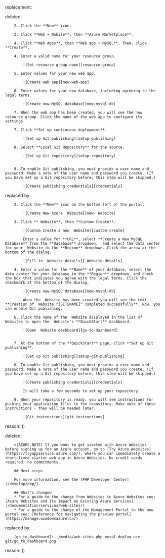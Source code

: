 replacement:

deleted:

		2. Click the **New** icon.
		
		3. Click **Web + Mobile**, then **Azure Marketplace**. 
		
		4. Click **Web Apps**, then **Web app + MySQL**. Then, click **Create**.
		
		4. Enter a valid name for your resource group.
		
		    ![Set resource group name][resource-group]
		
		5. Enter values for your new web app.
		
		    ![Create web app][new-web-app]
		
		6. Enter values for your new database, including agreeing to the legal terms.
		
			![Create new MySQL database][new-mysql-db]
		
		7. When the web app has been created, you will see the new resource group. Click the name of the web app to configure its settings.
		
		7. Click **Set up continuous deployment**.
		
			![Set up Git publishing][setup-publishing]
		
		8. Select **Local Git Repository** for the source.
		
		    ![Set up Git repository][setup-repository]
		
		
		9. To enable Git publishing, you must provide a user name and password. Make a note of the user name and password you create. (If you have set up a Git repository before, this step will be skipped.)
		
			![Create publishing credentials][credentials]

replaced by:

		2. Click the **New** icon on the bottom left of the portal.
		
			![Create New Azure  Website][new- Website]
		
		3. Click ** Website**, then **Custom Create**.
		
			![Custom Create a new  Website][custom-create]
			
			Enter a value for **URL**, select **Create a New MySQL Database** from the **Database** dropdown,  and select the data center for your  Website in the **Region** dropdown. Click the arrow at the bottom of the dialog.
		
			![Fill in  Website details][ Website-details]
		
		4. Enter a value for the **Name** of your database, select the data center for your database in the **Region** dropdown, and check the box that indicates you agree with the legal terms. Click the checkmark at the bottom of the dialog.
		
			![Create new MySQL database][new-mysql-db]
		
			When the  Website has been created you will see the text **Creation of  Website "[SITENAME]" completed successfully**. Now, you can enable Git publishing.
		
		6. Click the name of the  Website displayed in the list of  Websites to open the  Website's **QuickStart** dashboard.
		
			![Open  Website dashboard][go-to-dashboard]
		
		
		7. At the bottom of the **QuickStart** page, click **Set up Git publishing**. 
		
			![Set up Git publishing][setup-git-publishing]
		
		8. To enable Git publishing, you must provide a user name and password. Make a note of the user name and password you create. (If you have set up a Git repository before, this step will be skipped.)
		
			![Create publishing credentials][credentials]
		
			It will take a few seconds to set up your repository.
		
		9. When your repository is ready, you will see instructions for pushing your application files to the repository. Make note of these instructions - they will be needed later.
		
			![Git instructions][git-instructions]

reason: ()

deleted:

		>[AZURE.NOTE] If you want to get started with Azure Websites before signing up for an Azure account, go to [Try Azure Websites](https://tryappservice.azure.com/), where you can immediately create a short-lived starter web app in Azure Websites. No credit cards required; no commitments.
		
		## Next steps
		
		For more information, see the [PHP Developer Center](/develop/php/).
		
		## What's changed
		* For a guide to the change from Websites to Azure Websites see: [Azure Websites and Its Impact on Existing Azure Services](/documentation/services/web-sites/)
		* For a guide to the change of the Management Portal to the new portal see: [Reference for navigating the preview portal](https://manage.windowsazure.cn/)

replaced by:

		[go-to-dashboard]: ./media/web-sites-php-mysql-deploy-use-git/go_to_dashboard.png

reason: ()

